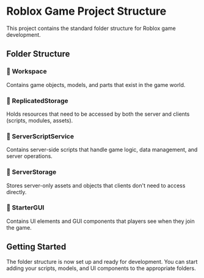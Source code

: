 # Roblox Game Project Structure

This project contains the standard folder structure for Roblox game development.

## Folder Structure

### 📁 Workspace
Contains game objects, models, and parts that exist in the game world.

### 📁 ReplicatedStorage
Holds resources that need to be accessed by both the server and clients (scripts, modules, assets).

### 📁 ServerScriptService
Contains server-side scripts that handle game logic, data management, and server operations.

### 📁 ServerStorage
Stores server-only assets and objects that clients don't need to access directly.

### 📁 StarterGUI
Contains UI elements and GUI components that players see when they join the game.

## Getting Started

The folder structure is now set up and ready for development. You can start adding your scripts, models, and UI components to the appropriate folders.
